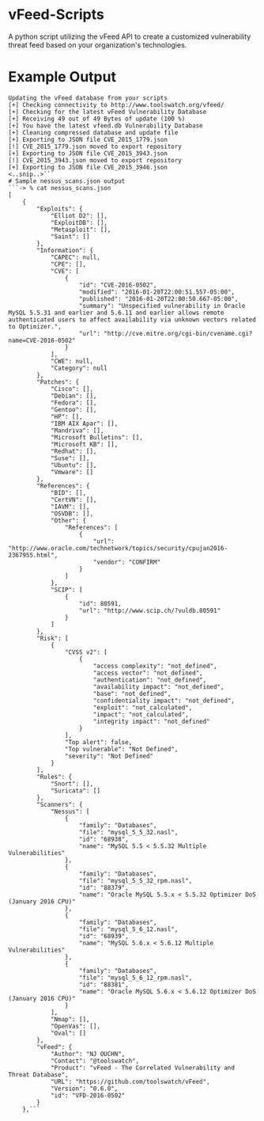 # vFeed-Scripts
A python script utilizing the vFeed API to create a customized vulnerability threat feed based on your organization's technologies.
# Example Output
```-> % python threatfeed.py
Updating the vFeed database from your scripts
[+] Checking connectivity to http://www.toolswatch.org/vfeed/
[+] Checking for the latest vFeed Vulnerability Database
[+] Receiving 49 out of 49 Bytes of update (100 %)
[+] You have the latest vfeed.db Vulnerability Database
[+] Cleaning compressed database and update file
[+] Exporting to JSON file CVE_2015_1779.json
[!] CVE_2015_1779.json moved to export repository
[+] Exporting to JSON file CVE_2015_3943.json
[!] CVE_2015_3943.json moved to export repository
[+] Exporting to JSON file CVE_2015_3946.json
<..snip..>```
# Sample nessus_scans.json output
```-> % cat nessus_scans.json
[
    {
        "Exploits": {
            "Elliot D2": [],
            "ExploitDB": [],
            "Metasploit": [],
            "Saint": []
        },
        "Information": {
            "CAPEC": null,
            "CPE": [],
            "CVE": [
                {
                    "id": "CVE-2016-0502",
                    "modified": "2016-01-20T22:00:51.557-05:00",
                    "published": "2016-01-20T22:00:50.667-05:00",
                    "summary": "Unspecified vulnerability in Oracle MySQL 5.5.31 and earlier and 5.6.11 and earlier allows remote authenticated users to affect availability via unknown vectors related to Optimizer.",
                    "url": "http://cve.mitre.org/cgi-bin/cvename.cgi?name=CVE-2016-0502"
                }
            ],
            "CWE": null,
            "Category": null
        },
        "Patches": {
            "Cisco": [],
            "Debian": [],
            "Fedora": [],
            "Gentoo": [],
            "HP": [],
            "IBM AIX Apar": [],
            "Mandriva": [],
            "Microsoft Bulletins": [],
            "Microsoft KB": [],
            "Redhat": [],
            "Suse": [],
            "Ubuntu": [],
            "Vmware": []
        },
        "References": {
            "BID": [],
            "CertVN": [],
            "IAVM": [],
            "OSVDB": [],
            "Other": {
                "References": [
                    {
                        "url": "http://www.oracle.com/technetwork/topics/security/cpujan2016-2367955.html",
                        "vendor": "CONFIRM"
                    }
                ]
            },
            "SCIP": [
                {
                    "id": 80591,
                    "url": "http://www.scip.ch/?vuldb.80591"
                }
            ]
        },
        "Risk": [
            {
                "CVSS v2": [
                    {
                        "access complexity": "not_defined",
                        "access vector": "not_defined",
                        "authentication": "not_defined",
                        "availability impact": "not_defined",
                        "base": "not_defined",
                        "confidentiality impact": "not_defined",
                        "exploit": "not_calculated",
                        "impact": "not_calculated",
                        "integrity impact": "not_defined"
                    }
                ],
                "Top alert": false,
                "Top vulnerable": "Not Defined",
                "severity": "Not Defined"
            }
        ],
        "Rules": {
            "Snort": [],
            "Suricata": []
        },
        "Scanners": {
            "Nessus": [
                {
                    "family": "Databases",
                    "file": "mysql_5_5_32.nasl",
                    "id": "68938",
                    "name": "MySQL 5.5 < 5.5.32 Multiple Vulnerabilities"
                },
                {
                    "family": "Databases",
                    "file": "mysql_5_5_32_rpm.nasl",
                    "id": "88379",
                    "name": "Oracle MySQL 5.5.x < 5.5.32 Optimizer DoS (January 2016 CPU)"
                },
                {
                    "family": "Databases",
                    "file": "mysql_5_6_12.nasl",
                    "id": "68939",
                    "name": "MySQL 5.6.x < 5.6.12 Multiple Vulnerabilities"
                },
                {
                    "family": "Databases",
                    "file": "mysql_5_6_12_rpm.nasl",
                    "id": "88381",
                    "name": "Oracle MySQL 5.6.x < 5.6.12 Optimizer DoS (January 2016 CPU)"
                }
            ],
            "Nmap": [],
            "OpenVas": [],
            "Oval": []
        },
        "vFeed": {
            "Author": "NJ OUCHN",
            "Contact": "@toolswatch",
            "Product": "vFeed - The Correlated Vulnerability and Threat Database",
            "URL": "https://github.com/toolswatch/vFeed",
            "Version": "0.6.0",
            "id": "VFD-2016-0502"
        }
    },```
